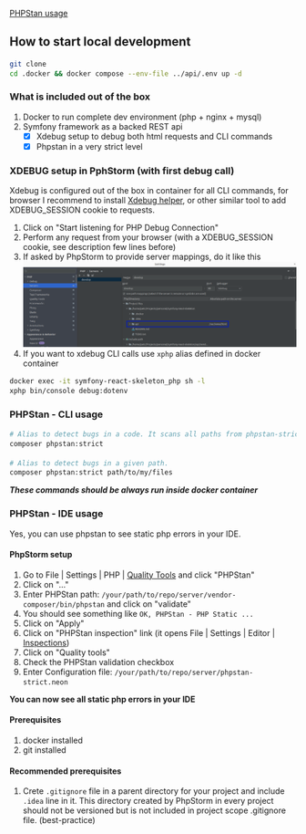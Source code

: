 [PHPStan usage](documentation%2Fphpstan%2FREADME.md)

## How to start local development
```bash
git clone
cd .docker && docker compose --env-file ../api/.env up -d

```

### What is included out of the box
1. Docker to run complete dev environment (php + nginx + mysql)
2. Symfony framework as a backed REST api
    - [x] Xdebug setup to debug both html requests and CLI commands
    - [x] Phpstan in a very strict level

### XDEBUG setup in PphStorm (with first debug call)
Xdebug is configured out of the box in container for all CLI commands, for browser I recommend to install [Xdebug helper](https://chrome.google.com/webstore/detail/xdebug-helper/eadndfjplgieldjbigjakmdgkmoaaaoc), or other similar tool to add XDEBUG_SESSION cookie to requests.

1. Click on "Start listening for PHP Debug Connection"
2. Perform any request from your browser (with a XDEBUG_SESSION cookie, see description few lines before)
3. If asked by PhpStorm to provide server mappings, do it like this ![xdebug-mappings.png](documentation%2Fimages%2Fxdebug-mappings.png)
4. If you want to xdebug CLI calls use `xphp` alias defined in docker container
```bash
docker exec -it symfony-react-skeleton_php sh -l
xphp bin/console debug:dotenv
```


### PHPStan - CLI usage
```bash
# Alias to detect bugs in a code. It scans all paths from phpstan-strict.neon
composer phpstan:strict

# Alias to detect bugs in a given path.
composer phpstan:strict path/to/my/files
```
***These commands should be always run inside docker container***

### PHPStan - IDE usage
Yes, you can use phpstan to see static php errors in your IDE.

#### PhpStorm setup
1. Go to File | Settings | PHP | [Quality Tools](jetbrains://PhpStorm/settings?name=PHP--Quality+Tools) and click "PHPStan"
2. Click on "..."
3. Enter PHPStan path: `/your/path/to/repo/server/vendor-composer/bin/phpstan` and click on "validate"
4. You should see something like `OK, PHPStan - PHP Static ...`
5. Click on "Apply"
6. Click on "PHPStan inspection" link (it opens File | Settings | Editor | [Inspections](jetbrains://PhpStorm/settings?name=Editor--Inspections))
7. Click on "Quality tools"
8. Check the PHPStan validation checkbox
9. Enter Configuration file: `/your/path/to/repo/server/phpstan-strict.neon`

**You can now see all static php errors in your IDE**


#### Prerequisites
1. docker installed
2. git installed

#### Recommended prerequisites
1. Crete `.gitignore` file in a parent directory for your project and include `.idea` line in it. This directory created by PhpStorm in every project should not be versioned but is not included in project scope .gitignore file. (best-practice)

